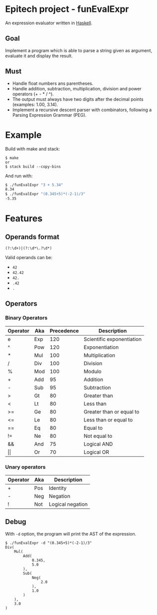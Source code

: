 # Epitech project - funEvalExpr

An expression evaluator written in [Haskell](https://www.haskell.org/).

## Goal

Implement a program which is able to parse a string given as argument, evaluate it and display the result.

## Must

- Handle float numbers ans parentheses.
- Handle addition, subtraction, multiplication, division and power operators (+ - \* / ^).
- The output must always have two digits after the decimal points (examples: 1.00, 3.14).
- Implement a recursive descent parser with combinators, following a Parsing Expression Grammar (PEG).

# Example

Build with make and stack:

```
$ make
or
$ stack build --copy-bins
```

And run with:

```bash
$ ./funEvalExpr "3 + 5.34"
8.34
$ ./funEvalExpr "(0.345+5)*(-2-1)/3"
-5.35
```

# Features

## Operands format

```regex
(?:\d+)|(?:\d*\.?\d*)
```

Valid operands can be:
- `42`
- `42.42`
- `42.`
- `.42`
- `.`

## Operators

### Binary Operators

| Operator | Aka | Precedence | Description               |
| -------- | --- | ---------- | ------------------------- |
| e        | Exp | 120        | Scientific exponentiation |
| ^        | Pow | 120        | Exponentiation            |
| \*       | Mul | 100        | Multiplication            |
| /        | Div | 100        | Division                  |
| %        | Mod | 100        | Modulo                    |
| +        | Add | 95         | Addition                  |
| -        | Sub | 95         | Subtraction               |
| >        | Gt  | 80         | Greater than              |
| <        | Lt  | 80         | Less than                 |
| >=       | Ge  | 80         | Greater than or equal to  |
| <=       | Le  | 80         | Less than or equal to     |
| ==       | Eq  | 80         | Equal to                  |
| !=       | Ne  | 80         | Not equal to              |
| &&       | And | 75         | Logical AND               |
| \|\|     | Or  | 70         | Logical OR                |

### Unary operators

| Operator | Aka | Description      |
| -------- | --- | ---------------- |
| +        | Pos | Identity         |
| -        | Neg | Negation         |
| !        | Not | Logical negation |

## Debug

With `-d` option, the program will print the AST of the expression.

```
$ ./funEvalExpr -d "(0.345+5)*(-2-1)/3"
Div(
    Mul(
        Add(
            0.345,
            5.0
        ),
        Sub(
            Neg(
                2.0
            ),
            1.0
        )
    ),
    3.0
)
```
